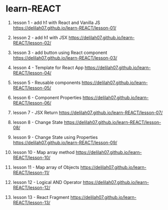 # learn-REACT

1. lesson 1 - add h1 with React and Vanilla JS
   https://delilah07.github.io/learn-REACT/lesson-01/

2. lesson 2 - add h1 with JSX
   https://delilah07.github.io/learn-REACT/lesson-02/

3. lesson 3 - add button using React component
   https://delilah07.github.io/learn-REACT/lesson-03/

4. lesson 4 - Template for React App
   https://delilah07.github.io/learn-REACT/lesson-04/

5. lesson 5 - Reusable components
   https://delilah07.github.io/learn-REACT/lesson-05/

6. lesson 6 - Component Properties
   https://delilah07.github.io/learn-REACT/lesson-06/

7. lesson 7 - JSX Return
   https://delilah07.github.io/learn-REACT/lesson-07/

8. lesson 8 - Change State
   https://delilah07.github.io/learn-REACT/lesson-08/

9. lesson 9 - Change State using Properties
   https://delilah07.github.io/learn-REACT/lesson-09/

10. lesson 10 - Map array method
    https://delilah07.github.io/learn-REACT/lesson-10/

11. lesson 11 - Map array of Objects
    https://delilah07.github.io/learn-REACT/lesson-11/

12. lesson 12 - Logical AND Operator
    https://delilah07.github.io/learn-REACT/lesson-12/

13. lesson 13 - React Fragment
    https://delilah07.github.io/learn-REACT/lesson-13/
